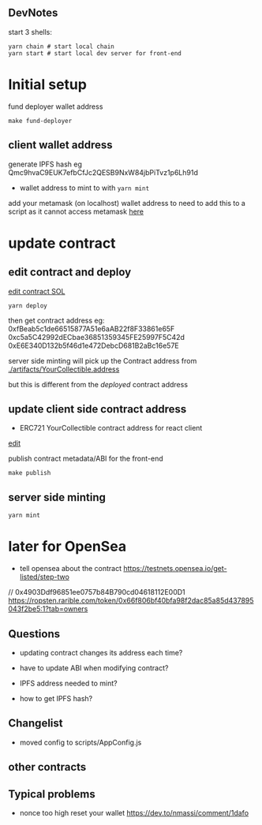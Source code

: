 ## DevNotes

start 3 shells:
```
yarn chain # start local chain
yarn start # start local dev server for front-end
```

# Initial setup

fund deployer wallet address

 `make fund-deployer`

## client wallet address

generate IPFS hash eg Qmc9hvaC9EUK7efbCfJc2QESB9NxW84jbPiTvz1p6Lh91d

- wallet address to mint to with `yarn mint`

add your metamask (on localhost) wallet address to
need to add this to a script as it cannot access metamask
[here](../packages/hardhat/scripts/AppConfig.js)


# update contract

## edit contract and deploy

[edit contract SOL](../packages/hardhat/contracts/YourCollectible.sol)

```
yarn deploy
```
then get contract address eg:
0xfBeab5c1de66515877A51e6aAB22f8F33861e65F
0xc5a5C42992dECbae36851359345FE25997F5C42d
0xE6E340D132b5f46d1e472DebcD681B2aBc16e57E

server side minting will pick up the Contract address from [./artifacts/YourCollectible.address](../packages/hardhat/artifacts/YourCollectible.address)

but this is different from the *deployed* contract address

## update client side contract address

- ERC721 YourCollectible contract address for react client

[edit](../packages/react-app/src/contracts/YourCollectible.address.js)

publish contract metadata/ABI for the front-end

`make publish`



## server side minting

`yarn mint`



# later for OpenSea

- tell opensea about the contract
https://testnets.opensea.io/get-listed/step-two


// 0x4903Ddf96851ee0757b84B790cd04618112E00D1
https://ropsten.rarible.com/token/0x66f806bf40bfa98f2dac85a85d437895043f2be5:1?tab=owners


## Questions

- updating contract changes its address each time?

- have to update ABI when modifying contract?
- IPFS address needed to mint?
- how to get IPFS hash?



## Changelist

- moved config to scripts/AppConfig.js



## other contracts



## Typical problems

- nonce too high
reset your wallet
https://dev.to/nmassi/comment/1dafo

